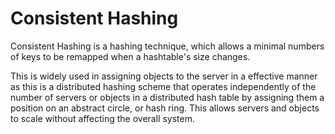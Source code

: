 # Consistent Hashing

Consistent Hashing is a hashing technique, which allows a minimal numbers of keys to be remapped when a hashtable's size changes. 

This is widely used in assigning objects to the server in a effective manner as this is a distributed hashing scheme that operates independently of the number of servers or objects in a distributed hash table by assigning them a position on an abstract circle, or hash ring. This allows servers and objects to scale without affecting the overall system.
